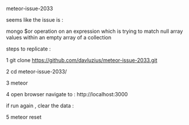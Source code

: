 meteor-issue-2033
 
 
seems like the issue is : 

mongo $or operation on an expression which is trying to match null array values within an empty array of a collection


steps to replicate : 

1 git clone https://github.com/davluzius/meteor-issue-2033.git

2 cd meteor-issue-2033/

3 meteor

4 open browser navigate to : 
http://localhost:3000

if run again , clear the data : 

5 meteor reset 



